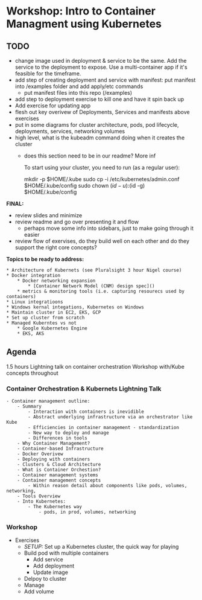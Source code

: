 # Workshop: Intro to Container Managment using Kubernetes

## TODO

- change image used in deployment & service to be the same. Add the service to the deployment to expose. Use a multi-container app if it's feasible for the timeframe.
- add step of creating deployment and service with manifest: put manifest into /examples folder and add apply/etc commands
    - put manifest files into this repo (/examples)
- add step to deployment exercise to kill one and have it spin back up
- Add exercise for updating app
- flesh out key overivew of Deployments, Services and manifests above exercises
- put in some diagrams for cluster architecture, pods, pod lifecycle, deployments, services, networking volumes
- high level, what is the kubeadm command doing when it creates the cluster
    - does this section need to be in our readme? More inf

        To start using your cluster, you need to run (as a regular user):

        mkdir -p $HOME/.kube
        sudo cp -i /etc/kubernetes/admin.conf $HOME/.kube/config
        sudo chown $(id -u):$(id -g) $HOME/.kube/config

**FINAL:**
- review slides and minimize
- review readme and go over presenting it and flow
    - perhaps move some info into sidebars, just to make going through it easier
- review flow of exervises, do they build well on each other and do they support the right core concepts?

**Topics to be ready to address:**

    * Architecture of Kubernets (see Pluralsight 3 hour Nigel course)
    * Docker integration
        * Docker networking expansion
            * [Container Network Model (CNM) design spec]()
        * metrics & monitoring tools (i.e. capturing resourecs used by containers)
    * Linux integratioons
    * Windows kernal integations, Kubernetes on Windows
    * Maintain cluster in EC2, EKS, GCP
    * Set up cluster from scratch
    * Managed Kuberntes vs not
        * Google Kubernetes Engine
        * EKS, AKS

## Agenda 

1.5 hours
Lightning talk on container orchestration
Workshop with/Kube concepts throughout

### Container Orchestration & Kubernets Lightning Talk

    - Container management outline:
        - Summary
            - Interaction with containers is inevidible
            - Abstract underlying infrastructure via an orchestrator like Kube
            - Efficiencies in container management - standardization
            - New way to deploy and manage
            - Differences in tools
        - Why Container Management?
        - Container-based Infrastructure
        - Docker Overivew
        - Deploying with containers
        - Clusters & Cloud Architecture
        - What is Container Orchestion?
        - Container management systems
        - Container management concepts
            - Within reason detail about components like pods, volumes, networking, 
        - Tools Overview
        - Into Kubernetes:
            - The Kubernetes way
                - pods, in prod, volumes, networking

### Workshop

- Exercises
    - *SETUP:* Set up a Kubernetes cluster, the quick way for playing
    - Build pod with multiple containers
        - Add service
        - Add deployment
        - Update image
    - Delpoy to cluster
    - Manage
    - Add volume
